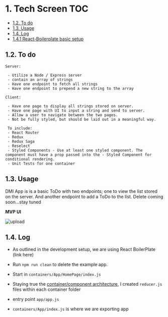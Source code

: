 # 1.  Tech Screen TOC

 - [1.2. To do](#12-to-do)
 - [1.3. Usage](#13-usage)
 - [1.4. Log](#14-log)
  - [1.4.1 React-Boilerplate basic setup](#151-React-Boilerplate-basic-setup)


## 1.2. To do
 ```
 Server:

  - Utilize a Node / Express server
  - contain an array of strings
  - Have one endpoint to fetch all strings
  - Have one endpoint to prepend a new string to the array

 Client:

  - Have one page to display all strings stored on server.
  - Have one page with UI to input a string and send to server.
  - Allow a user to navigate between the two pages.
  - Not be fully styled, but should be laid out in a meaningful way.

  To include:
  - React Router
  - Redux
  - Redux Saga
  - Reselect
  - Styled Components - Use at least one styled component. The component must have a prop passed into the - Styled Component for conditional rendering.
  - Unit Tests for one container
```

## 1.3. Usage

DMI App is is a basic ToDo with two endpoints; one to view the list stored on the server.  And another endpoint to add a ToDo to the list.  Delete coming soon...stay tuned

**MVP UI**

![upload](https://gfycat.com/ellipticalgenerousarabianwildcat.gif)


## 1.4. Log
  - As outlined in the development setup, we are using React BoilerPlate (link here)
  - Run `npm run clean` to delete the example app.

  - Start in `containers/App/HomePage/index.js`
  - Staying true the [container/component architecture](https://medium.com/@dan_abramov/smart-and-dumb-components-7ca2f9a7c7d0#.4rmjqneiw), I created `reducer.js` files within each container folder

  - entry point `app/app.js`
  - `containers/App/index.js` is where we are exporting app




